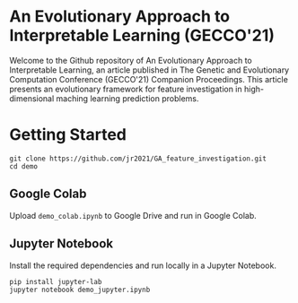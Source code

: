 # An Evolutionary Approach to Interpretable Learning (GECCO'21)

Welcome to the Github repository of An Evolutionary Approach to Interpretable Learning, an article published in The Genetic and Evolutionary Computation Conference (GECCO'21) Companion Proceedings. This article presents an evolutionary framework for feature investigation in high-dimensional maching learning prediction problems. 

# Getting Started

```
git clone https://github.com/jr2021/GA_feature_investigation.git
cd demo
```

## Google Colab

Upload ```demo_colab.ipynb``` to Google Drive and run in Google Colab.

## Jupyter Notebook

Install the required dependencies and run locally in a Jupyter Notebook.

```
pip install jupyter-lab
jupyter notebook demo_jupyter.ipynb
```
